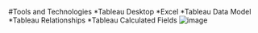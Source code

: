 #Tools and Technologies
*Tableau Desktop
*Excel
*Tableau Data Model
*Tableau Relationships
*Tableau Calculated Fields
![image](https://github.com/user-attachments/assets/2f6a3020-3b0e-4351-82d2-ad7b3ccb5812)

